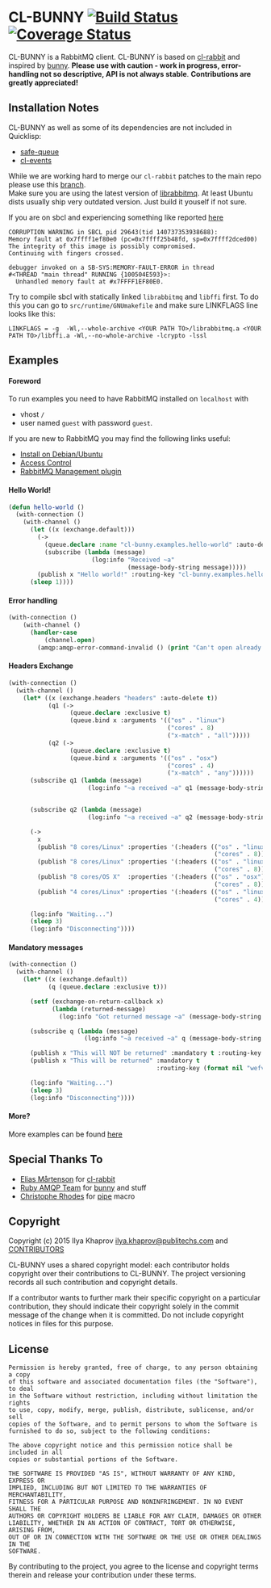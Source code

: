 # CL-BUNNY [![Build Status](https://travis-ci.org/cl-rabbit/cl-bunny.svg)](https://travis-ci.org/cl-rabbit/cl-bunny) [![Coverage Status](https://coveralls.io/repos/cl-rabbit/cl-bunny/badge.svg?branch=master&service=github)](https://coveralls.io/github/cl-rabbit/cl-bunny?branch=master)
CL-BUNNY is a RabbitMQ client. CL-BUNNY is based on [cl-rabbit](https://github.com/lokedhs/cl-rabbit) and inspired by [bunny](https://github.com/ruby-amqp/bunny).
**Please use with caution - work in progress, error-handling not so descriptive, API is not always stable**. **Contributions are greatly appreciated!**

## Installation Notes
CL-BUNNY as well as some of its dependencies are not included in Quicklisp:
* [safe-queue](https://github.com/deadtrickster/safe-queue)
* [cl-events](https://github.com/deadtrickster/cl-events)

While we are working hard to merge our `cl-rabbit` patches to the main repo
please use this [branch](https://github.com/deadtrickster/cl-rabbit/tree/master1).<br>
Make sure you are using the latest version of [librabbitmq](https://github.com/alanxz/rabbitmq-c). At least Ubuntu dists usually
ship very outdated version. Just build it youself if not sure.

If you are on sbcl and experiencing something like reported [here](http://stackoverflow.com/questions/32897952/sending-messages-to-rabbit-mq-using-lisp-inside-a-docker-container)
```
CORRUPTION WARNING in SBCL pid 29643(tid 140737353938688):
Memory fault at 0x7ffff1ef80e0 (pc=0x7ffff25b48fd, sp=0x7ffff2dced00)
The integrity of this image is possibly compromised.
Continuing with fingers crossed.

debugger invoked on a SB-SYS:MEMORY-FAULT-ERROR in thread
#<THREAD "main thread" RUNNING {100504E593}>:
  Unhandled memory fault at #x7FFFF1EF80E0.
```
Try to compile sbcl with statically linked `librabbitmq` and `libffi` first.
To do this you can go to `src/runtime/GNUmakefile` and
make sure LINKFLAGS line looks like this:
```
LINKFLAGS = -g  -Wl,--whole-archive <YOUR PATH TO>/librabbitmq.a <YOUR PATH TO>/libffi.a -Wl,--no-whole-archive -lcrypto -lssl
```


## Examples
#### Foreword
To run examples you need to have RabbitMQ installed on `localhost` with
* vhost `/`
* user named `guest` with password `guest`.

If you are new to RabbitMQ you may find the following links useful:
* [Install on Debian/Ubuntu](https://www.rabbitmq.com/install-debian.html)
* [Access Control](https://www.rabbitmq.com/access-control.html)
* [RabbitMQ Management plugin](https://www.rabbitmq.com/management.html)


#### Hello World!

```lisp
(defun hello-world ()
  (with-connection ()
    (with-channel ()
      (let ((x (exchange.default)))
        (->
          (queue.declare :name "cl-bunny.examples.hello-world" :auto-delete t)
          (subscribe (lambda (message)
                       (log:info "Received ~a"
                                 (message-body-string message)))))
        (publish x "Hello world!" :routing-key "cl-bunny.examples.hello-world"))
      (sleep 1))))
```

####  Error handling
```lisp
(with-connection ()
    (with-channel ()
      (handler-case
          (channel.open)
        (amqp:amqp-error-command-invalid () (print "Can't open already opened channel")))))
```

#### Headers Exchange
```lisp
(with-connection ()
  (with-channel ()
    (let* ((x (exchange.headers "headers" :auto-delete t))
           (q1 (->
                 (queue.declare :exclusive t)
                 (queue.bind x :arguments '(("os" . "linux")
                                            ("cores" . 8)
                                            ("x-match" . "all")))))
           (q2 (->
                 (queue.declare :exclusive t)
                 (queue.bind x :arguments '(("os" . "osx")
                                            ("cores" . 4)
                                            ("x-match" . "any"))))))
      (subscribe q1 (lambda (message)
                      (log:info "~a received ~a" q1 (message-body-string message))))


      (subscribe q2 (lambda (message)
                      (log:info "~a received ~a" q2 (message-body-string message))))

      (->
        x
        (publish "8 cores/Linux" :properties '(:headers (("os" . "linux")
                                                         ("cores" . 8))))
        (publish "8 cores/Linux" :properties '(:headers (("os" . "linux")
                                                         ("cores" . 8))))
        (publish "8 cores/OS X"  :properties '(:headers (("os" . "osx")
                                                         ("cores" . 8))))
        (publish "4 cores/Linux" :properties '(:headers (("os" . "linux")
                                                         ("cores" . 4)))))

      (log:info "Waiting...")
      (sleep 3)
      (log:info "Disconnecting"))))
```
#### Mandatory messages

```lisp
(with-connection ()
  (with-channel ()
    (let* ((x (exchange.default))
           (q (queue.declare :exclusive t)))

      (setf (exchange-on-return-callback x)
            (lambda (returned-message)
              (log:info "Got returned message ~a" (message-body-string returned-message))))

      (subscribe q (lambda (message)                       
                     (log:info "~a received ~a" q (message-body-string message))))

      (publish x "This will NOT be returned" :mandatory t :routing-key q)
      (publish x "This will be returned" :mandatory t
                                         :routing-key (format nil "wefvvtrw~a" (random 10)))        

      (log:info "Waiting...")
      (sleep 3)
      (log:info "Disconnecting"))))
```

#### More?
More examples can be found [here](examples)

## Special Thanks To
* [Elias Mårtenson](https://github.com/lokedhs) for [cl-rabbit](https://github.com/lokedhs/cl-rabbit)
* [Ruby AMQP Team](https://github.com/ruby-amqp) for [bunny](https://github.com/ruby-amqp/bunny) and stuff
* [Christophe Rhodes](http://christophe.rhodes.io/) for [pipe](http://christophe.rhodes.io/notes/blog/posts/2014/code_walking_for_pipe_sequencing/) macro

## Copyright
Copyright (c) 2015 Ilya Khaprov <ilya.khaprov@publitechs.com> and [CONTRIBUTORS](CONTRIBUTORS.md)

CL-BUNNY uses a shared copyright model: each contributor holds copyright over their contributions to CL-BUNNY. The project versioning records all such contribution and copyright details.

If a contributor wants to further mark their specific copyright on a particular contribution, they should indicate their copyright solely in the commit message of the change when it is committed. Do not include copyright notices in files for this purpose.

## License
```
Permission is hereby granted, free of charge, to any person obtaining a copy
of this software and associated documentation files (the "Software"), to deal
in the Software without restriction, including without limitation the rights
to use, copy, modify, merge, publish, distribute, sublicense, and/or sell
copies of the Software, and to permit persons to whom the Software is
furnished to do so, subject to the following conditions:

The above copyright notice and this permission notice shall be included in all
copies or substantial portions of the Software.

THE SOFTWARE IS PROVIDED "AS IS", WITHOUT WARRANTY OF ANY KIND, EXPRESS OR
IMPLIED, INCLUDING BUT NOT LIMITED TO THE WARRANTIES OF MERCHANTABILITY,
FITNESS FOR A PARTICULAR PURPOSE AND NONINFRINGEMENT. IN NO EVENT SHALL THE
AUTHORS OR COPYRIGHT HOLDERS BE LIABLE FOR ANY CLAIM, DAMAGES OR OTHER
LIABILITY, WHETHER IN AN ACTION OF CONTRACT, TORT OR OTHERWISE, ARISING FROM,
OUT OF OR IN CONNECTION WITH THE SOFTWARE OR THE USE OR OTHER DEALINGS IN THE
SOFTWARE.
```

By contributing to the project, you agree to the license and copyright terms therein and release your contribution under these terms.
